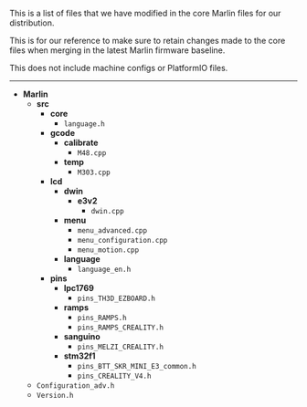 This is a list of files that we have modified in the core Marlin files for our distribution.

This is for our reference to make sure to retain changes made to the core files when merging in the latest Marlin firmware baseline.

This does not include machine configs or PlatformIO files.

----------


- **Marlin**
	- **src**
		- **core**
			- `language.h`
		- **gcode**
			- **calibrate**
				- `M48.cpp`
			- **temp**
				- `M303.cpp`
		- **lcd**
			- **dwin**
				- **e3v2**
					- `dwin.cpp`
			- **menu**
				- `menu_advanced.cpp`
				- `menu_configuration.cpp`
				- `menu_motion.cpp`
			- **language**
				- `language_en.h`
		- **pins**
			- **lpc1769**
				- `pins_TH3D_EZBOARD.h`
			- **ramps**
				- `pins_RAMPS.h`
				- `pins_RAMPS_CREALITY.h`
			- **sanguino**
				- `pins_MELZI_CREALITY.h`
			- **stm32f1**
				- `pins_BTT_SKR_MINI_E3_common.h`
				- `pins_CREALITY_V4.h`
	- `Configuration_adv.h`
	- `Version.h`